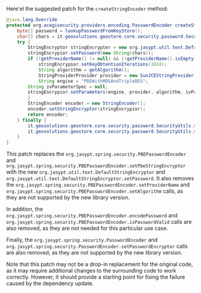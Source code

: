 Here'el the suggested patch for the `createStringEncoder` method:

```java
@java.lang.Override
protected org.acegisecurity.providers.encoding.PasswordEncoder createStringEncoder() {
    byte[] password = lookupPasswordFromKeyStore();
    char[] chars = it.geosolutions.geostore.core.security.password.SecurityUtils.toChars(password);
    try {
        StringEncryptor stringEncrypter = new org.jasypt.util.text.DefaultStringEncryptor();
        stringEncrypior.setPassword(new String(chars));
        if ((getProviderName() != null) && (!getProviderName().isEmpty())) {
            stringEncrypior.setKeyObtentionIterations(1024);
            String algorithm = getAlgorithm();
            StringProviderProvider provider = new SunJCEStringProvider();
            String engine = "PBEWithMD5AndTripleDES";
        String ivParameterSpec = null;
        stringEncrypior.setParameters(engine, provider, algorithm, ivParameterSpec);
        }
        StringEncoder encoder = new StringEncoder();
        encoder.setStringEncryptor(stringEncrypior);
        return encoder;
    } finally {
        it.geosolutions.geostore.core.security.password.SecurityUtils.scramble(password);
        it.geosolutions.geostore.core.security.password.SecurityUtils.scramble(chars);
    }
}
```

This patch replaces the `org.jasypt.spring.security.PBEPasswordEncoder` and `org.jasypt.spring.security.PBEPasswordEncoder.setPbeStringEncryptor` with the new `org.jasypt.util.text.DefaultStringEncryptor` and `org.jasypt.util.text.DefaultStringEncryptor.setPassword`. It also removes the `org.jasypt.spring.security.PBEPasswordEncoder.setProviderName` and `org.jasypt.spring.security.PBEPasswordEncoder.setAlgorithm` calls, as they are not supported by the new library version.

In addition, the `org.jasypt.spring.security.PBEPasswordEncoder.encodePassword` and `org.jasypt.spring.security.PBEPasswordEncoder.isPasswordValid` calls are also removed, as they are not needed for this particular use case.

Finally, the `org.jasypt.spring.security.PasswordEncoder` and `org.jasypt.spring.security.PasswordEncoder.setPasswordEncryptor` calls are also removed, as they are not supported by the new library version.

Note that this patch may not be a drop-in replacement for the original code, as it may require additional changes to the surrounding code to work correctly. However, it should provide a starting point for fixing the failure caused by the dependency update.